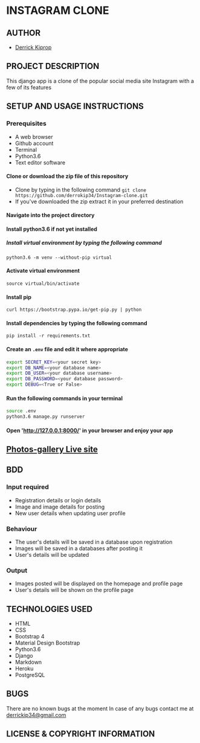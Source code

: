 # INSTAGRAM CLONE

## AUTHOR
- [Derrick Kiprop](https://github.com/derrokip34)

## PROJECT DESCRIPTION
This django app is a clone of the popular social media site Instagram with a few of its features

## SETUP AND USAGE INSTRUCTIONS
### Prerequisites
- A web browser
- Github account
- Terminal
- Python3.6
- Text editor software

#### Clone or download the zip file of this repository
- Clone by typing in the following command `git clone https://github.com/derrokip34/Instagram-clone.git`
- If you've downloaded the zip extract it in your preferred destination

#### Navigate into the project directory

#### Install python3.6 if not yet installed

##### Install virtual environment by typing the following command
`python3.6 -m venv --without-pip virtual`

#### Activate virtual environment
`source virtual/bin/activate`

#### Install pip
`curl https://bootstrap.pypa.io/get-pip.py | python`

#### Install dependencies by typing the following command
`pip install -r requirements.txt`

#### Create an `.env` file and edit it where appropriate
```bash
export SECRET_KEY=<your secret key>
export DB_NAME=<your database name>
export DB_USER=<your database username>
export DB_PASSWORD=<your database password>
export DEBUG=<True or False>
```
#### Run the following commands in your terminal
```bash
source .env
python3.6 manage.py runserver
```

#### Open 'http://127.0.0.1:8000/' in your browser and enjoy your app

## [Photos-gallery Live site](https://ig-clone34.herokuapp.com/)

## BDD
### Input required
- Registration details or login details
- Image and image details for posting
- New user details when updating user profile

### Behaviour
- The user's details will be saved in a database upon registration
- Images will be saved in a databases after posting it
- User's details will be updated

### Output
- Images posted will be displayed on the homepage and profile page
- User's details will be shown on the profile page

## TECHNOLOGIES USED
- HTML
- CSS
- Bootstrap 4
- Material Design Bootstrap
- Python3.6
- Django
- Markdown
- Heroku
- PostgreSQL

## BUGS
There are no known bugs at the moment
In case of any bugs contact me at derrickip34@gmail.com

## LICENSE & COPYRIGHT INFORMATION


